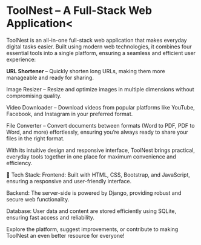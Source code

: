 
<h1>ToolNest – A Full-Stack Web Application<</h1>
ToolNest is an all-in-one full-stack web application that makes everyday digital tasks easier. Built using modern web technologies, it combines four essential tools into a single platform, ensuring a seamless and efficient user experience:

<strong>URL Shortener </strong> – Quickly shorten long URLs, making them more manageable and ready for sharing.

Image Resizer – Resize and optimize images in multiple dimensions without compromising quality.

Video Downloader – Download videos from popular platforms like YouTube, Facebook, and Instagram in your preferred format.

File Converter – Convert documents between formats (Word to PDF, PDF to Word, and more) effortlessly, ensuring you’re always ready to share your files in the right format.

With its intuitive design and responsive interface, ToolNest brings practical, everyday tools together in one place for maximum convenience and efficiency.

🔧 Tech Stack:
Frontend: Built with HTML, CSS, Bootstrap, and JavaScript, ensuring a responsive and user-friendly interface.

Backend: The server-side is powered by Django, providing robust and secure web functionality.

Database: User data and content are stored efficiently using SQLite, ensuring fast access and reliability.

Explore the platform, suggest improvements, or contribute to making ToolNest an even better resource for everyone!
